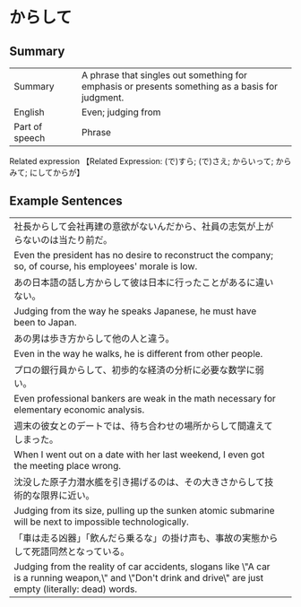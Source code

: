 # からして

## Summary

<table><tr>   <td>Summary<td>   <td>A phrase that singles out something for emphasis or presents something as a basis for judgment.</td><tr><tr>   <td>English<td>   <td>Even; judging from</td><tr><tr>   <td>Part of speech<td>   <td>Phrase</td><tr></table><tr>   <td>Related expression<td>   <td>【Related Expression: (で)すら; (で)さえ; からいって; からみて; にしてからが】</td><tr></table></table>

## Example Sentences

<table><tr><td>社長からして会社再建の意欲がないんだから、社員の志気が上がらないのは当たり前だ。<td><tr><tr><td>Even the president has no desire to reconstruct the company; so, of course, his employees' morale is low.<td><tr><tr><td>あの日本語の話し方からして彼は日本に行ったことがあるに違いない。<td><tr><tr><td>Judging from the way he speaks Japanese, he must have been to Japan.<td><tr><tr><td>あの男は歩き方からして他の人と違う。<td><tr><tr><td>Even in the way he walks, he is different from other people.<td><tr><tr><td>プロの銀行員からして、初歩的な経済の分析に必要な数学に弱い。<td><tr><tr><td>Even professional bankers are weak in the math necessary for elementary economic analysis.<td><tr><tr><td>週末の彼女とのデートでは、待ち合わせの場所からして間違えてしまった。<td><tr><tr><td>When I went out on a date with her last weekend, I even got the meeting place wrong.<td><tr><tr><td>沈没した原子力潜水艦を引き揚げるのは、その大きさからして技術的な限界に近い。<td><tr><tr><td>Judging from its size, pulling up the sunken atomic submarine will be next to impossible technologically.<td><tr><tr><td>「車は走る凶器」「飲んだら乗るな」の掛け声も、事故の実態からして死語同然となっている。<td><tr><tr><td>Judging from the reality of car accidents, slogans like \"A car is a running weapon,\" and \"Don't drink and drive\" are just empty (literally: dead) words.<td><tr></table>

